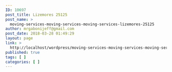 ```yaml
---
ID: 10697
post_title: Lizemores 25125
post_name: >
  moving-services-moving-services-moving-services-lizemores-25125
author: mrgabonijeff@gmail.com
post_date: 2018-03-28 01:49:29
layout: page
link: >
  http://localhost/wordpress/moving-services-moving-services-moving-services-lizemores-25125/
published: true
tags: [ ]
categories: [ ]
---
```

